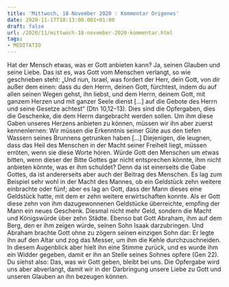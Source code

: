 ```yaml
---
title: 'Mittwoch, 18 November 2020 : Kommentar Origenes'
date: 2020-11-17T18:13:00.001+01:00
draft: false
url: /2020/11/mittwoch-18-november-2020-kommentar.html
tags: 
- MEDITATIO
---
```


Hat der Mensch etwas, was er Gott anbieten kann? Ja, seinen Glauben und seine Liebe. Das ist es, was Gott vom Menschen verlangt, so wie geschrieben steht: „Und nun, Israel, was fordert der Herr, dein Gott, von dir außer dem einen: dass du den Herrn, deinen Gott, fürchtest, indem du auf allen seinen Wegen gehst, ihn liebst, und dem Herrn, deinem Gott, mit ganzem Herzen und mit ganzer Seele dienst \[…\] auf die Gebote des Herrn und seine Gesetze achtest“ (Dtn 10,12–13). Dies sind die Opfergaben, dies die Geschenke, die dem Herrn dargebracht werden sollen. Um ihm diese Gaben unseres Herzens anbieten zu können, müssen wir ihn aber zuerst kennenlernen: Wir müssen die Erkenntnis seiner Güte aus den tiefen Wassern seines Brunnens getrunken haben \[…\] Diejenigen, die leugnen, dass das Heil des Menschen in der Macht seiner Freiheit liegt, müssen erröten, wenn sie diese Worte hören. Würde Gott den Menschen um etwas bitten, wenn dieser der Bitte Gottes gar nicht entsprechen könnte, ihm nicht anbieten könnte, was er ihm schuldet? Denn da ist einerseits die Gabe Gottes, da ist andererseits aber auch der Beitrag des Menschen. Es lag zum Beispiel sehr wohl in der Macht des Mannes, ob ein Geldstück zehn weitere einbrachte oder fünf; aber es lag an Gott, dass der Mann dieses eine Geldstück hatte, mit dem er zehn weitere erwirtschaften konnte. Als er Gott diese zehn von ihm dazugewonnenen Geldstücke überreichte, empfing der Mann ein neues Geschenk. Diesmal nicht mehr Geld, sondern die Macht und Königswürde über zehn Städte. Ebenso bat Gott Abraham, ihm auf dem Berg, den er ihm zeigen würde, seinen Sohn Isaak darzubringen. Und Abraham brachte Gott ohne zu zögern seinen einzigen Sohn dar: Er legte ihn auf den Altar und zog das Messer, um ihm die Kehle durchzuschneiden. In diesem Augenblick aber hielt ihn eine Stimme zurück, und es wurde ihm ein Widder gegeben, damit er ihn an Stelle seines Sohnes opfere (Gen 22). Du siehst also: Das, was wir Gott geben, bleibt bei uns. Die Opfergabe wird uns aber abverlangt, damit wir in der Darbringung unsere Liebe zu Gott und unseren Glauben an ihn bezeugen können.